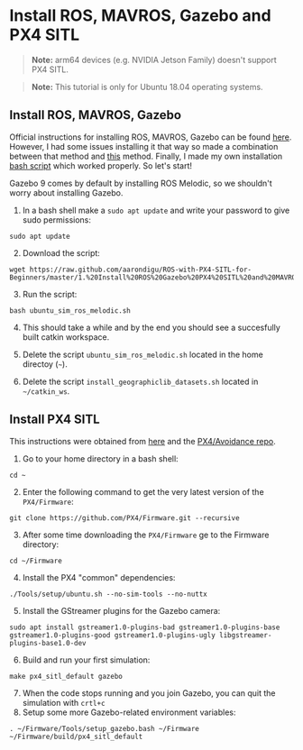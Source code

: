 # Install ROS, MAVROS, Gazebo and PX4 SITL

> **Note:** arm64 devices (e.g. NVIDIA Jetson Family) doesn't support PX4 SITL.

> **Note:** This tutorial is only for Ubuntu 18.04 operating systems.

## Install ROS, MAVROS, Gazebo
Official instructions for installing ROS, MAVROS, Gazebo can be found 
[here](https://dev.px4.io/master/en/setup/dev_env_linux_ubuntu.html). However, I had some issues installing it that way so made a combination between that method and [this](https://dev.px4.io/v1.9.0/en/setup/dev_env_linux_ubuntu.html) method. Finally, I made my own installation [bash script](https://raw.githubusercontent.com/aarondigu/ROS-with-PX4-SITL-for-Beginners/master/Install%20ROS%20Gazebo%20PX4%20SITL%20and%20MAVROS/ubuntu_sim_ros_melodic.sh) which worked properly. So let's start!

Gazebo 9 comes by default by installing ROS Melodic, so we shouldn't worry about installing Gazebo.

1. In a bash shell make a `sudo apt update` and write your password to give sudo permissions:

```
sudo apt update
```

2. Download the script:

```
wget https://raw.github.com/aarondigu/ROS-with-PX4-SITL-for-Beginners/master/1.%20Install%20ROS%20Gazebo%20PX4%20SITL%20and%20MAVROS/ubuntu_sim_ros_melodic.sh
```

3. Run the script:

```
bash ubuntu_sim_ros_melodic.sh
```

4. This should take a while and by the end you should see a succesfully built catkin workspace.

5. Delete the script `ubuntu_sim_ros_melodic.sh` located in the home directoy (`~`).

6. Delete the script `install_geographiclib_datasets.sh` located in `~/catkin_ws`.

## Install PX4 SITL
This instructions were obtained from [here](https://dev.px4.io/master/en/setup/building_px4.html) and the [PX4/Avoidance repo](https://github.com/PX4/avoidance).

1. Go to your home directory in a bash shell:

```
cd ~
```

2. Enter the following command to get the very latest version of the `PX4/Firmware`:

```
git clone https://github.com/PX4/Firmware.git --recursive
```

3. After some time downloading the `PX4/Firmware` ge to the Firmware directory:

```
cd ~/Firmware
```

4. Install the PX4 "common" dependencies:

```
./Tools/setup/ubuntu.sh --no-sim-tools --no-nuttx
```

5. Install the GStreamer plugins for the Gazebo camera:

```
sudo apt install gstreamer1.0-plugins-bad gstreamer1.0-plugins-base gstreamer1.0-plugins-good gstreamer1.0-plugins-ugly libgstreamer-plugins-base1.0-dev
```

6. Build and run your first simulation:

```
make px4_sitl_default gazebo

```

7. When the code stops running and you join Gazebo, you can quit the simulation with `crtl+c`
8. Setup some more Gazebo-related environment variables:

```
. ~/Firmware/Tools/setup_gazebo.bash ~/Firmware ~/Firmware/build/px4_sitl_default

```
